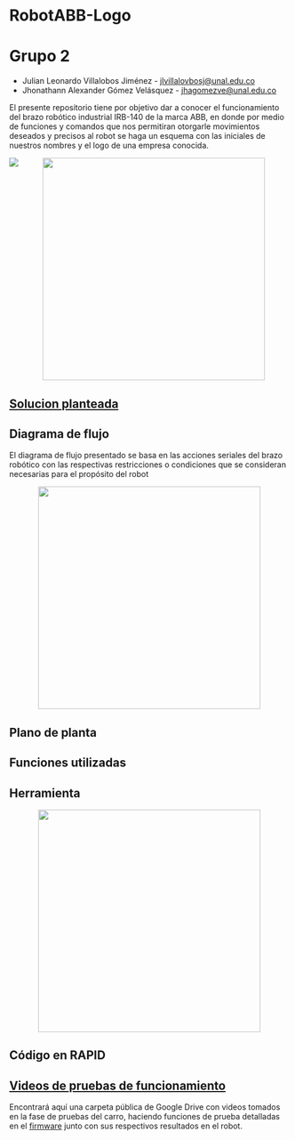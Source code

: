 # RobotABB-Logo

# Grupo 2

 - Julian Leonardo Villalobos Jiménez - jlvillalovbosj@unal.edu.co
 - Jhonathann Alexander Gómez Velásquez - jhagomezve@unal.edu.co

El presente repositorio tiene por objetivo dar a conocer el funcionamiento del brazo robótico industrial IRB-140 de la marca ABB, en donde por medio de funciones y comandos que nos permitiran otorgarle movimientos deseados y precisos al robot se haga un esquema con las iniciales de nuestros nombres y el logo de una empresa conocida. 

<p align="center">
  <img src="/Imágenes/BrazoRobotico.PNG" width="400" />
 <img src="/Imágenes/BrazoRoboticoUNAL.PNG" style="float:left;" />
</p>

## [Solucion planteada](RobotAbb-Logo)


## Diagrama de flujo
El diagrama de flujo presentado se basa en las acciones seriales del brazo robótico con las respectivas restricciones o condiciones que se consideran necesarias para el propósito del robot

<p align="center">
  <img src="/Imágenes/Diagrama BrzoRobotico.drawio.png" width="400" />
</p>

## Plano de planta

## Funciones utilizadas

## Herramienta

<p align="center">
  <img src="/Imágenes/Herramienta.PNG" width="400" />
</p>

## Código en RAPID

## [Videos de pruebas de funcionamiento](https://drive.google.com/drive/folders/1TjqHZUeRFE6-v9n2TI3CKVCBduTdpxww?usp=sharing)
Encontrará aquí una carpeta pública de Google Drive con videos tomados en la fase de pruebas del carro, haciendo funciones de prueba detalladas en el [firmware](/ProyectoDigitalII/firmware) junto con sus respectivos resultados en el robot.
